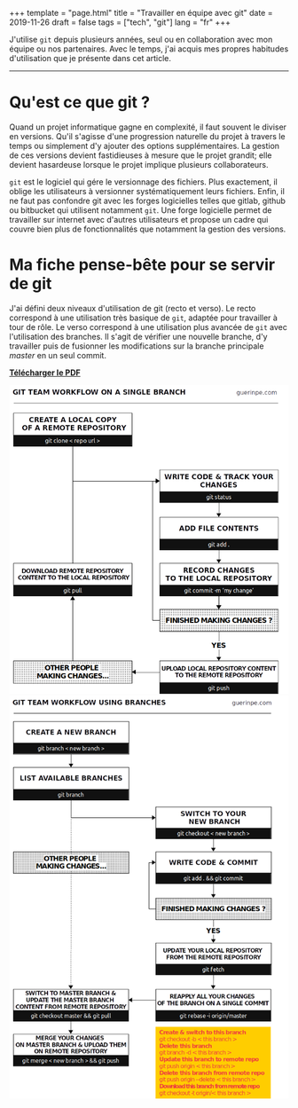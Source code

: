 +++
template = "page.html"
title = "Travailler en équipe avec git"
date =  2019-11-26
draft = false
tags = ["tech", "git"]
lang = "fr"
+++

J'utilise `git` depuis plusieurs années, seul ou en collaboration avec mon équipe ou nos partenaires. Avec le temps, j'ai acquis mes propres habitudes d'utilisation que je présente dans cet article.

_______________________________________________________________________________


# Qu'est ce que git ?

Quand un projet informatique gagne en complexité, il faut souvent le diviser en versions. Qu'il s'agisse d'une progression naturelle du projet à travers le temps ou simplement d'y ajouter des options supplémentaires. La gestion de ces versions devient fastidieuses à mesure que le projet grandit; elle devient hasardeuse lorsque le projet implique plusieurs collaborateurs.

`git` est le logiciel qui gére le versionnage des fichiers. Plus exactement, il oblige les utilisateurs à versionner systématiquement leurs fichiers. Enfin, il ne faut pas confondre git avec les forges logicielles telles que gitlab, github ou bitbucket qui utilisent notamment `git`. Une forge logicielle permet de travailler sur internet avec d'autres utilisateurs et propose un cadre qui couvre bien plus de fonctionnalités que notamment la gestion des versions.


# Ma fiche pense-bête pour se servir de git

J'ai défini deux niveaux d'utilisation de git (recto et verso). Le recto correspond à une utilisation très basique de `git`, adaptée pour travailler à tour de rôle.  Le verso correspond à une utilisation plus avancée de `git` avec l'utilisation des branches. Il s'agit de vérifier une nouvelle branche, d'y travailler puis de fusionner les modifications sur la branche principale *master* en un seul commit.

**[Télécharger le PDF](https://github.com/ednaMontpellier/workshop_git/raw/master/git_team_workflow_peguerin.pdf)**

<center>
<img src="git_team_workflow_singlebranch_peguerin.png" width="640" />
<img src="git_team_workflow_usingbranches.png" width="640" />
</center>

